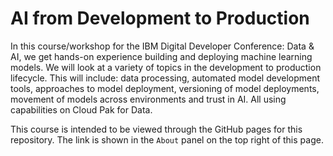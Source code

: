 # AI from Development to Production

In this course/workshop for the IBM Digital Developer Conference: Data & AI, we get hands-on experience building and deploying machine learning models. We will look at a variety of topics in the development to production lifecycle. This will include: data processing, automated model development tools, approaches to model deployment, versioning of model deployments, movement of models across environments and trust in AI. All using capabilities on Cloud Pak for Data.

This course is intended to be viewed through the GitHub pages for this repository. The link is shown in the `About` panel on the top right of this page.
